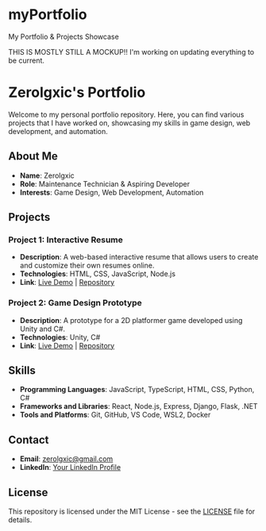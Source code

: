# myPortfolio
My Portfolio &amp; Projects Showcase

THIS IS MOSTLY STILL A MOCKUP!! I'm working on updating everything to be current.  

# Zerolgxic's Portfolio

Welcome to my personal portfolio repository. Here, you can find various projects that I have worked on, showcasing my skills in game design, web development, and automation.

## About Me
- **Name**: Zerolgxic
- **Role**: Maintenance Technician & Aspiring Developer
- **Interests**: Game Design, Web Development, Automation

## Projects

### Project 1: Interactive Resume
- **Description**: A web-based interactive resume that allows users to create and customize their own resumes online.
- **Technologies**: HTML, CSS, JavaScript, Node.js
- **Link**: [Live Demo](http://example.com) | [Repository](http://github.com/zerolgxic/interactive-resume)

### Project 2: Game Design Prototype
- **Description**: A prototype for a 2D platformer game developed using Unity and C#.
- **Technologies**: Unity, C#
- **Link**: [Live Demo](http://example.com) | [Repository](http://github.com/zerolgxic/game-design-prototype)

## Skills
- **Programming Languages**: JavaScript, TypeScript, HTML, CSS, Python, C#
- **Frameworks and Libraries**: React, Node.js, Express, Django, Flask, .NET
- **Tools and Platforms**: Git, GitHub, VS Code, WSL2, Docker

## Contact
- **Email**: [zerolgxic@gmail.com](mailto:zerolgxic@gmail.com)
- **LinkedIn**: [Your LinkedIn Profile](http://linkedin.com/in/zerolgxic)

## License
This repository is licensed under the MIT License - see the [LICENSE](LICENSE) file for details.
